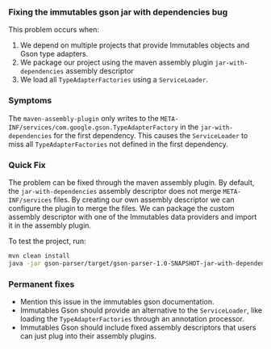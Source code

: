 ### Fixing the immutables gson jar with dependencies bug
This problem occurs when:
1. We depend on multiple projects that provide Immutables objects and Gson type adapters.
2. We package our project using the maven assembly plugin `jar-with-dependencies` assembly descriptor
3. We load all `TypeAdapterFactories` using a `ServiceLoader`.

### Symptoms
The `maven-assembly-plugin` only writes to the `META-INF/services/com.google.gson.TypeAdapterFactory` in the `jar-with-dependencies` for the first dependency. 
This causes the `ServiceLoader` to miss all `TypeAdapterFactories` not defined in the first dependency. 

### Quick Fix
The problem can be fixed through the maven assembly plugin. 
By default, the `jar-with-dependencies` assembly descriptor does not merge `META-INF/services` files.
By creating our own assembly descriptor we can configure the plugin to merge the files. 
We can package the custom assembly descriptor with one of the Immutables data providers and import it in the assembly plugin.

To test the project, run:
```sh
mvn clean install
java -jar gson-parser/target/gson-parser-1.0-SNAPSHOT-jar-with-dependencies.jar
```

### Permanent fixes
- Mention this issue in the immutables gson documentation.
- Immutables Gson should provide an alternative to the `ServiceLoader`, like loading the `TypeAdapterFactories` through an annotation processor.
- Immutables Gson should include fixed assembly descriptors that users can just plug into their assembly plugins.